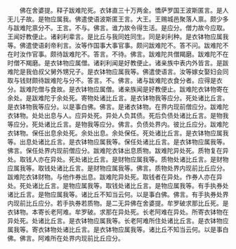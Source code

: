 <!-- { "loadSidebar": true } -->
　　佛在舍婆提。释子跋难陀死。衣钵直三十万两金。憍萨罗国王波斯匿言。是人无儿子故。是物应属我。佛遣使语波斯匿王言。大王。王赐城邑聚落人禀。颇少多与跋难陀禀分不。王言。不与。佛言。谁力故令得生活。是应分。僧力故今应取。王闻好教便止。诸刹利辈言。是比丘与我同姓同生。同是刹利种。是衣钵物应属我等。佛遣使语刹帝利言。汝等作国事大事官事。颇问跋难陀不。答不问。跋难陀不在时汝作官事。颇待跋难陀不。答言。不待。佛言。跋难陀共僧羯磨。跋难陀不在时僧不羯磨。是衣钵物应属僧。诸刹利闻是好教便止。诸亲族中表内外皆言。是跋难陀是我伯叔父舅外甥兄子。是衣钵物应属我等。佛遣使语言。汝等嫁女娶妇会同取与钱财颇待跋难陀与分不。答言。不。佛言。诸与跋难陀衣食分者。应得是衣分。跋难陀僧与食故。是衣钵物应属僧。诸亲族闻是好教便止。跋难陀衣钵物寄在余处。是跋难陀于余处死。寄物处诸比丘言。是衣钵物我等应分。死处诸比丘言。是衣钵物我等应分。以是事白佛。佛言。是诸衣钵物。在界内现前僧应分。跋难陀衣钵物。处处出息与人。应异处死。异处人负其债。死后负债处诸比丘言。是物我等应分。死处诸比丘言。是物我等应分。佛言。负债处界内。彼比丘应分。跋难陀衣钵物。保任出息余处死。余处出息。余处保任。死处诸比丘言。是衣钵物应属我等。出息处诸比丘言。是衣钵物应属我等。保任处诸比丘言。是衣钵物应属我等。佛言。保任处界内现前僧应分。跋难陀衣钵出息质物。跋难陀异处死。质物复在异处。取钱人亦在异处。死处诸比丘言。是财物应属我等。质物处诸比丘言。是财物应属我等。取钱处诸比丘言。是财物应属我等。佛言。质物处界内现前比丘应分。跋难陀衣钵财物。与他作券出息。跋难陀异处死。取钱者在异处。作券人亦在异处。死处诸比丘言。是物应属我等。取钱处诸比丘言。是物应属我等。有手执券处诸比丘言。是物应属我等。诸比丘不知当云何。以是事白佛。佛言。有手执券处界内现前比丘应分。若手执券若质物。是二无异佛在舍婆提。牟罗破求那比丘死。是衣钵物。本寄长老阿难。牟罗破。求那在异处死。长老阿难在异处。所寄衣钵物在异处死。处诸比丘言。是衣钵物应属我等。长老阿难所住处诸比丘言。是衣钵物应属我等。寄衣钵物处诸比丘言。是衣钵物应属我等。诸比丘不知当云何。以是事白佛。佛言。阿难所在处界内现前比丘应分。


